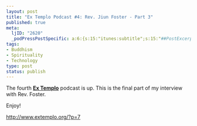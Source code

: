 ```yaml
--- 
layout: post
title: "Ex Templo Podcast #4: Rev. Jiun Foster - Part 3"
published: true
meta: 
  ljID: "2620"
  _podPressPostSpecific: a:6:{s:15:"itunes:subtitle";s:15:"##PostExcerpt##";s:14:"itunes:summary";s:15:"##PostExcerpt##";s:15:"itunes:keywords";s:17:"##WordPressCats##";s:13:"itunes:author";s:10:"##Global##";s:15:"itunes:explicit";s:7:"Default";s:12:"itunes:block";s:7:"Default";}
tags: 
- Buddhism
- Spirituality
- Technology
type: post
status: publish
---
```

The fourth <a href="http://www.extemplo.org"><strong>Ex Templo</strong></a> podcast is up. This is the final part of my interview with Rev. Foster.

Enjoy!

<a href="http://www.extemplo.org/?p=7">http://www.extemplo.org/?p=7</a>
